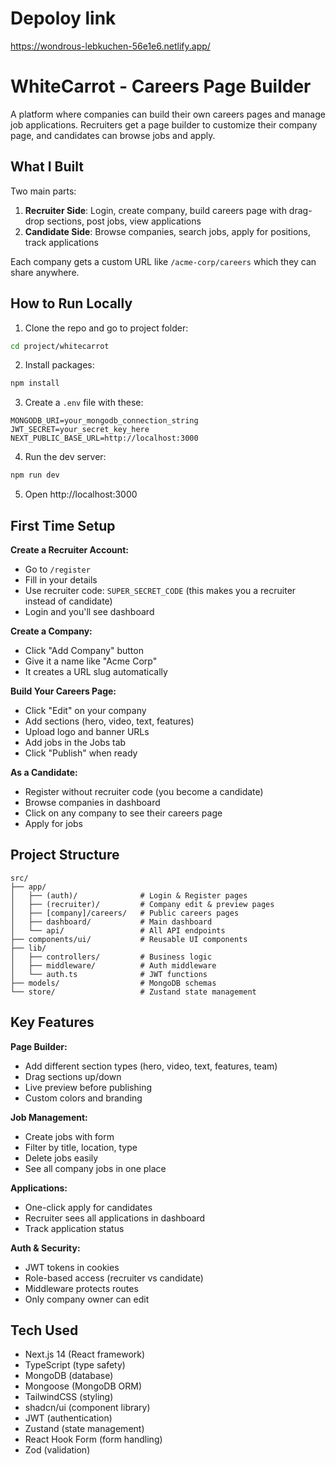 # Depoloy link 
https://wondrous-lebkuchen-56e1e6.netlify.app/


# WhiteCarrot - Careers Page Builder

A platform where companies can build their own careers pages and manage job applications. Recruiters get a page builder to customize their company page, and candidates can browse jobs and apply.

## What I Built

Two main parts:

1. **Recruiter Side**: Login, create company, build careers page with drag-drop sections, post jobs, view applications
2. **Candidate Side**: Browse companies, search jobs, apply for positions, track applications

Each company gets a custom URL like `/acme-corp/careers` which they can share anywhere.

## How to Run Locally

1. Clone the repo and go to project folder:
```bash
cd project/whitecarrot
```

2. Install packages:
```bash
npm install
```

3. Create a `.env` file with these:
```
MONGODB_URI=your_mongodb_connection_string
JWT_SECRET=your_secret_key_here
NEXT_PUBLIC_BASE_URL=http://localhost:3000
```

4. Run the dev server:
```bash
npm run dev
```

5. Open http://localhost:3000

## First Time Setup

**Create a Recruiter Account:**
- Go to `/register`
- Fill in your details
- Use recruiter code: `SUPER_SECRET_CODE` (this makes you a recruiter instead of candidate)
- Login and you'll see dashboard

**Create a Company:**
- Click "Add Company" button
- Give it a name like "Acme Corp"
- It creates a URL slug automatically

**Build Your Careers Page:**
- Click "Edit" on your company
- Add sections (hero, video, text, features)
- Upload logo and banner URLs
- Add jobs in the Jobs tab
- Click "Publish" when ready

**As a Candidate:**
- Register without recruiter code (you become a candidate)
- Browse companies in dashboard
- Click on any company to see their careers page
- Apply for jobs

## Project Structure

```
src/
├── app/
│   ├── (auth)/              # Login & Register pages
│   ├── (recruiter)/         # Company edit & preview pages
│   ├── [company]/careers/   # Public careers pages
│   ├── dashboard/           # Main dashboard
│   └── api/                 # All API endpoints
├── components/ui/           # Reusable UI components
├── lib/
│   ├── controllers/         # Business logic
│   ├── middleware/          # Auth middleware
│   └── auth.ts              # JWT functions
├── models/                  # MongoDB schemas
└── store/                   # Zustand state management
```

## Key Features

**Page Builder:**
- Add different section types (hero, video, text, features, team)
- Drag sections up/down
- Live preview before publishing
- Custom colors and branding

**Job Management:**
- Create jobs with form
- Filter by title, location, type
- Delete jobs easily
- See all company jobs in one place

**Applications:**
- One-click apply for candidates
- Recruiter sees all applications in dashboard
- Track application status

**Auth & Security:**
- JWT tokens in cookies
- Role-based access (recruiter vs candidate)
- Middleware protects routes
- Only company owner can edit

## Tech Used

- Next.js 14 (React framework)
- TypeScript (type safety)
- MongoDB (database)
- Mongoose (MongoDB ORM)
- TailwindCSS (styling)
- shadcn/ui (component library)
- JWT (authentication)
- Zustand (state management)
- React Hook Form (form handling)
- Zod (validation)

